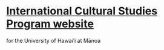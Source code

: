 <h1><a href="https://badlimbs.github.io/ICSGCP/">International Cultural Studies Program website</a></h1>
for the University of Hawai‘i at Mānoa
